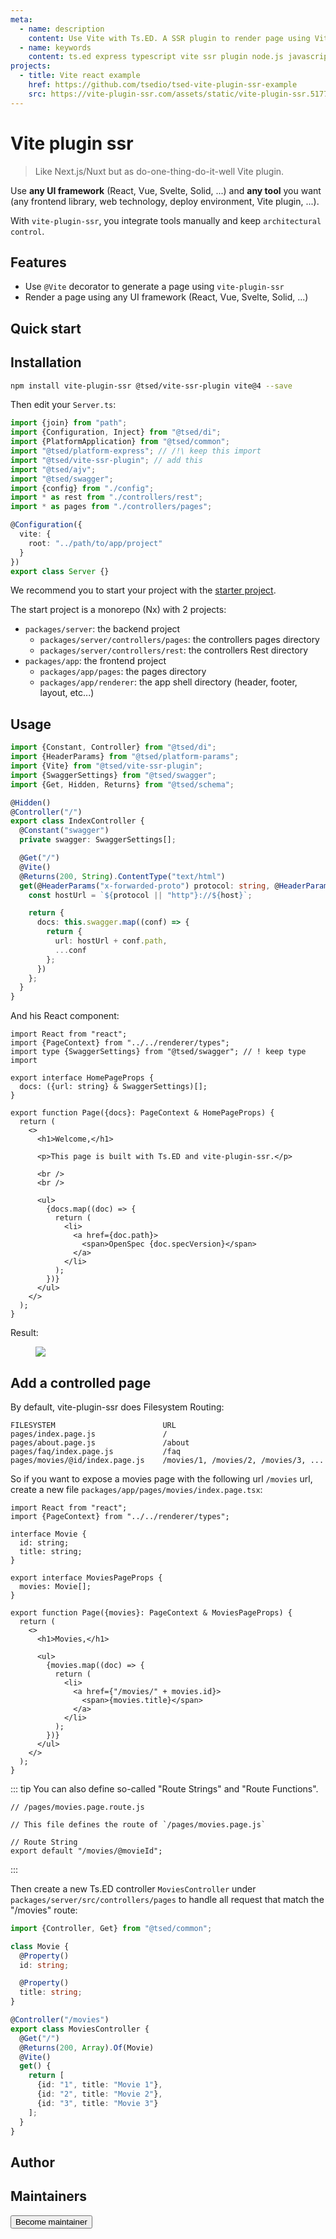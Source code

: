 ```yaml
---
meta:
  - name: description
    content: Use Vite with Ts.ED. A SSR plugin to render page using Vite and your favorite front-end framework (React.js, Vue.js, etc...).
  - name: keywords
    content: ts.ed express typescript vite ssr plugin node.js javascript decorators
projects:
  - title: Vite react example
    href: https://github.com/tsedio/tsed-vite-plugin-ssr-example
    src: https://vite-plugin-ssr.com/assets/static/vite-plugin-ssr.5177312a.svg
---
```


# Vite plugin ssr

<Banner src="https://vite-plugin-ssr.com/assets/static/vite-plugin-ssr.5177312a.svg" href="https://vite-plugin-ssr.com/" height="200" />

> Like Next.js/Nuxt but as do-one-thing-do-it-well Vite plugin.

Use **any UI framework** (React, Vue, Svelte, Solid, ...) and **any tool** you want (any frontend library, web
technology, deploy environment, Vite plugin, ...).

With `vite-plugin-ssr`, you integrate tools manually and keep `architectural control`.

## Features

- Use `@Vite` decorator to generate a page using `vite-plugin-ssr`
- Render a page using any UI framework (React, Vue, Svelte, Solid, ...)

## Quick start

<Projects type="projects"/>

## Installation

```bash
npm install vite-plugin-ssr @tsed/vite-ssr-plugin vite@4 --save
```

Then edit your `Server.ts`:

```ts
import {join} from "path";
import {Configuration, Inject} from "@tsed/di";
import {PlatformApplication} from "@tsed/common";
import "@tsed/platform-express"; // /!\ keep this import
import "@tsed/vite-ssr-plugin"; // add this
import "@tsed/ajv";
import "@tsed/swagger";
import {config} from "./config";
import * as rest from "./controllers/rest";
import * as pages from "./controllers/pages";

@Configuration({
  vite: {
    root: "../path/to/app/project"
  }
})
export class Server {}
```

We recommend you to start your project with
the [starter project](https://github.com/tsedio/tsed-vite-plugin-ssr-example).

The start project is a monorepo (Nx) with 2 projects:

- `packages/server`: the backend project
  - `packages/server/controllers/pages`: the controllers pages directory
  - `packages/server/controllers/rest`: the controllers Rest directory
- `packages/app`: the frontend project
  - `packages/app/pages`: the pages directory
  - `packages/app/renderer`: the app shell directory (header, footer, layout, etc...)

## Usage

```ts
import {Constant, Controller} from "@tsed/di";
import {HeaderParams} from "@tsed/platform-params";
import {Vite} from "@tsed/vite-ssr-plugin";
import {SwaggerSettings} from "@tsed/swagger";
import {Get, Hidden, Returns} from "@tsed/schema";

@Hidden()
@Controller("/")
export class IndexController {
  @Constant("swagger")
  private swagger: SwaggerSettings[];

  @Get("/")
  @Vite()
  @Returns(200, String).ContentType("text/html")
  get(@HeaderParams("x-forwarded-proto") protocol: string, @HeaderParams("host") host: string) {
    const hostUrl = `${protocol || "http"}://${host}`;

    return {
      docs: this.swagger.map((conf) => {
        return {
          url: hostUrl + conf.path,
          ...conf
        };
      })
    };
  }
}
```

And his React component:

```tsx
import React from "react";
import {PageContext} from "../../renderer/types";
import type {SwaggerSettings} from "@tsed/swagger"; // ! keep type import

export interface HomePageProps {
  docs: ({url: string} & SwaggerSettings)[];
}

export function Page({docs}: PageContext & HomePageProps) {
  return (
    <>
      <h1>Welcome,</h1>

      <p>This page is built with Ts.ED and vite-plugin-ssr.</p>

      <br />
      <br />

      <ul>
        {docs.map((doc) => {
          return (
            <li>
              <a href={doc.path}>
                <span>OpenSpec {doc.specVersion}</span>
              </a>
            </li>
          );
        })}
      </ul>
    </>
  );
}
```

Result:

<figure><img src="/vite-plugin-ssr-tsed.png" style="max-height: 300px; background: white"></figure>

## Add a controlled page

By default, vite-plugin-ssr does Filesystem Routing:

```
FILESYSTEM                        URL
pages/index.page.js               /
pages/about.page.js               /about
pages/faq/index.page.js           /faq
pages/movies/@id/index.page.js    /movies/1, /movies/2, /movies/3, ...
```

So if you want to expose a movies page with the following url `/movies` url, create a new
file `packages/app/pages/movies/index.page.tsx`:

```tsx
import React from "react";
import {PageContext} from "../../renderer/types";

interface Movie {
  id: string;
  title: string;
}

export interface MoviesPageProps {
  movies: Movie[];
}

export function Page({movies}: PageContext & MoviesPageProps) {
  return (
    <>
      <h1>Movies,</h1>

      <ul>
        {movies.map((doc) => {
          return (
            <li>
              <a href={"/movies/" + movies.id}>
                <span>{movies.title}</span>
              </a>
            </li>
          );
        })}
      </ul>
    </>
  );
}
```

::: tip
You can also define so-called "Route Strings" and "Route Functions".

```tsx
// /pages/movies.page.route.js

// This file defines the route of `/pages/movies.page.js`

// Route String
export default "/movies/@movieId";
```

:::

Then create a new Ts.ED controller `MoviesController` under `packages/server/src/controllers/pages` to handle all
request that match the "/movies" route:

```ts
import {Controller, Get} from "@tsed/common";

class Movie {
  @Property()
  id: string;

  @Property()
  title: string;
}

@Controller("/movies")
export class MoviesController {
  @Get("/")
  @Returns(200, Array).Of(Movie)
  @Vite()
  get() {
    return [
      {id: "1", title: "Movie 1"},
      {id: "2", title: "Movie 2"},
      {id: "3", title: "Movie 3"}
    ];
  }
}
```

## Author

<GithubContributors :users="['Romakita']"/>

## Maintainers <Badge text="Help wanted" />

<GithubContributors :users="['Romakita']"/>

<div class="flex items-center justify-center p-5">
<Button href="/contributing.html" class="rounded-medium">
 Become maintainer
</Button>
</div>
